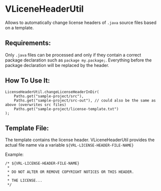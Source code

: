 VLiceneHeaderUtil
=================


Allows to automatically change license headers of `.java` source files based on a template.

## Requirements:

Only `.java` files can be processed and only if they contain a correct package declaration such as `package my.package;`.
Everything before the package declaration will be replaced by the header.

## How To Use It:

    LicenseHeaderUtil.changeLicenseHeaderInDir(
        Paths.get("sample-project/src"),
        Paths.get("sample-project/src-out"), // could also be the same as above (overwrites src files)
        Paths.get("sample-project/license-template.txt")
    );
    
## Template File:

The template contains the license header. VLiceneHeaderUtil provides the actual file name via a variable `${VRL-LICENSE-HEADER-FILE-NAME}`


Example: 

    /* ${VRL-LICENSE-HEADER-FILE-NAME}
     *
     * DO NOT ALTER OR REMOVE COPYRIGHT NOTICES OR THIS HEADER.
     * 
     * THE LICENSE...
     */
    

